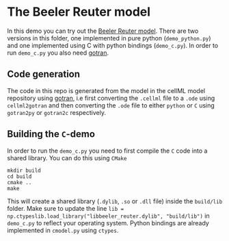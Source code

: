 # The Beeler Reuter model

In this demo you can try out the [Beeler Reuter model](https://models.cellml.org/e/1).
There are two versions in this folder, one implemented in pure python (`demo_python.py`) and one implemented using C with python bindings (`demo_c.py`). In order to run `demo_c.py` you also need
[gotran](https://pypi.org/project/gotran/).


## Code generation
The code in this repo is generated from the model in the cellML model repository using [gotran](https://pypi.org/project/gotran/), i.e first converting the `.cellml` file to a `.ode` using `cellml2gotran` and then converting the `.ode` file to either `python` or `C` using `gotran2py` or `gotran2c` respectively.

## Building the `C`-demo
In order to run the `demo_c.py` you need to first compile the `C` code into a shared library. You can do this using `CMake`
```
mkdir build
cd build
cmake ..
make
```
This will create a shared library (`.dylib`, `.so` or `.dll` file) inside the `build/lib` folder. Make sure to update the line `lib = np.ctypeslib.load_library("libbeeler_reuter.dylib", "build/lib")` in `demo_c.py` to reflect your operating system. Python bindings are already implemented in `cmodel.py` using `ctypes`.

